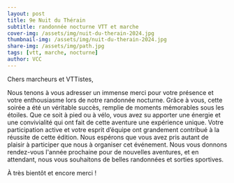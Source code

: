 ```yaml
---
layout: post
title: 9e Nuit du Thérain
subtitle: randonnée nocturne VTT et marche
cover-img: /assets/img/nuit-du-therain-2024.jpg
thumbnail-img: /assets/img/nuit-du-therain-2024.jpg
share-img: /assets/img/path.jpg
tags: [vtt, marche, nocturne]
author: VCC
---
```


Chers marcheurs et VTTistes,

Nous tenons à vous adresser un immense merci pour votre présence et votre enthousiasme lors de notre randonnée nocturne. Grâce à vous, cette soirée a été un véritable succès, remplie de moments mémorables sous les étoiles. Que ce soit à pied ou à vélo, vous avez su apporter une énergie et une convivialité qui ont fait de cette aventure une expérience unique.
Votre participation active et votre esprit d’équipe ont grandement contribué à la réussite de cette édition. Nous espérons que vous avez pris autant de plaisir à participer que nous à organiser cet événement.
Nous vous donnons rendez-vous l'année prochaine pour de nouvelles aventures, et en attendant, nous vous souhaitons de belles randonnées et sorties sportives.

À très bientôt et encore merci !